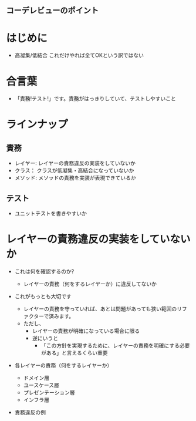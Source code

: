 コーデレビューのポイント
-----

# はじめに

* 高凝集/低結合
  これだけやれば全てOKという訳ではない

# 合言葉

* 「責務!テスト!」です。責務がはっきりしていて、テストしやすいこと

# ラインナップ

## 責務

* レイヤー: レイヤーの責務違反の実装をしていないか
* クラス： クラスが低凝集・高結合になっていないか
* メソッド: メソッドの責務を実装が表現できているか

## テスト

* ユニットテストを書きやすいか

# レイヤーの責務違反の実装をしていないか

* これは何を確認するのか?
    * レイヤーの責務（何をするレイヤーか）に違反してないか
* これがもっとも大切です
    * レイヤーの責務を守っていれば、あとは問題があっても狭い範囲のリファクターで済みます。
    * ただし、
        * レイヤーの責務が明確になっている場合に限る
        * 逆にいうと
            * 「この方針を実現するために、レイヤーの責務を明確にする必要がある」と言えるくらい重要
* 各レイヤーの責務（何をするレイヤーか）
    * ドメイン層
    * ユースケース層
    * プレゼンテーション層
    * インフラ層

* 責務違反の例